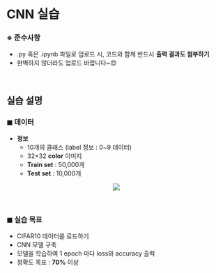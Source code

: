 # CNN 실습

### ※ 준수사항
- .py 혹은 .ipynb 파일로 업로드 시, 코드와 함께 반드시 **출력 결과도 첨부하기**
- 완벽하지 않더라도 업로드 바랍니다~😊

<br>

## 실습 설명
### ◼ 데이터

- **정보**
   - 10개의 클래스 (label 정보 : 0~9 데이터)
   - 32×32 **color** 이미지
   - **Train set** : 50,000개
   - **Test set** : 10,000개  

<p align="center"><img src="https://user-images.githubusercontent.com/42428487/111157296-1238a900-85da-11eb-8875-536df9d83a01.png"></p>

<br>

### ◼ 실습 목표
- CIFAR10 데이터를 로드하기
- CNN 모델 구축
- 모델을 학습하여 1 epoch 마다 loss와 accuracy 출력
- 정확도 목표 : **70%** 이상
